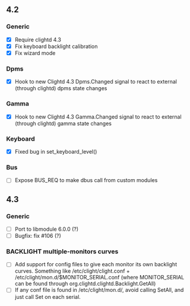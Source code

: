 ## 4.2

### Generic
- [x] Require clightd 4.3
- [x] Fix keyboard backlight calibration
- [x] Fix wizard mode

### Dpms
- [x] Hook to new Clightd 4.3 Dpms.Changed signal to react to external (through clightd) dpms state changes

### Gamma
- [x] Hook to new Clightd 4.3 Gamma.Changed signal to react to external (through clightd) gamma state changes

### Keyboard
- [x] Fixed bug in set_keyboard_level()

### Bus
- [ ] Expose BUS_REQ to make dbus call from custom modules

## 4.3

### Generic
- [ ] Port to libmodule 6.0.0 (?)
- [ ] Bugfix: fix #106 (?)

### BACKLIGHT multiple-monitors curves
- [ ] Add support for config files to give each monitor its own backlight curves. Something like /etc/clight/clight.conf + /etc/clight/mon.d/$MONITOR_SERIAL.conf (where MONITOR_SERIAL can be found through org.clightd.clightd.Backlight.GetAll)
- [ ] If any conf file is found in /etc/clight/mon.d/, avoid calling SetAll, and just call Set on each serial.
